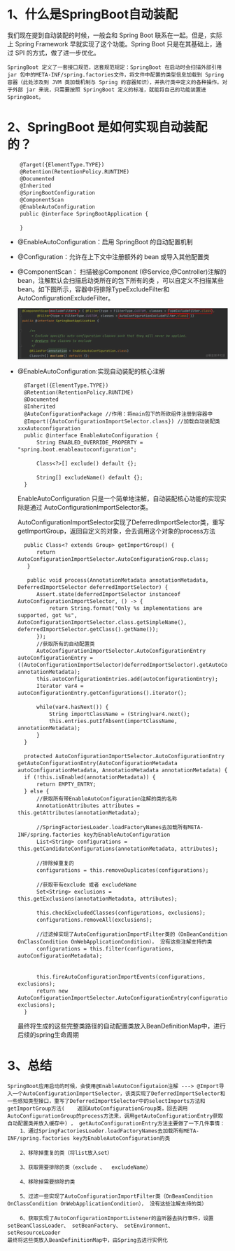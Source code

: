 # 1、什么是SpringBoot自动装配

我们现在提到自动装配的时候，一般会和 Spring Boot 联系在一起。但是，实际上 Spring Framework 早就实现了这个功能。Spring Boot 只是在其基础上，通过 SPI 的方式，做了进一步优化。

    SpringBoot 定义了一套接口规范，这套规范规定：SpringBoot 在启动时会扫描外部引用 jar 包中的META-INF/spring.factories文件，将文件中配置的类型信息加载到 Spring 容器（此处涉及到 JVM 类加载机制与 Spring 的容器知识），并执行类中定义的各种操作。对于外部 jar 来说，只需要按照 SpringBoot 定义的标准，就能将自己的功能装置进 SpringBoot。
# 2、SpringBoot 是如何实现自动装配的？

        @Target({ElementType.TYPE})
        @Retention(RetentionPolicy.RUNTIME)
        @Documented
        @Inherited
        @SpringBootConfiguration
        @ComponentScan
        @EnableAutoConfiguration
        public @interface SpringBootApplication {

        }

- @EnableAutoConfiguration：启用 SpringBoot 的自动配置机制
- @Configuration：允许在上下文中注册额外的 bean 或导入其他配置类
- @ComponentScan： 扫描被@Component (@Service,@Controller)注解的 bean，注解默认会扫描启动类所在的包下所有的类 ，可以自定义不扫描某些 bean。如下图所示，容器中将排除TypeExcludeFilter和AutoConfigurationExcludeFilter。

    ![springboot](../image/springboot排除.png)

- @EnableAutoConfiguration:实现自动装配的核心注解

        @Target({ElementType.TYPE})
        @Retention(RetentionPolicy.RUNTIME)
        @Documented
        @Inherited
        @AutoConfigurationPackage //作用：将main包下的所欲组件注册到容器中
        @Import({AutoConfigurationImportSelector.class}) //加载自动装配类 xxxAutoconfiguration
        public @interface EnableAutoConfiguration {
            String ENABLED_OVERRIDE_PROPERTY = "spring.boot.enableautoconfiguration";

            Class<?>[] exclude() default {};

            String[] excludeName() default {};
        }

    EnableAutoConfiguration 只是一个简单地注解，自动装配核心功能的实现实际是通过 AutoConfigurationImportSelector类。

    AutoConfigurationImportSelector实现了DeferredImportSelector类，重写getImportGroup，返回自定义的对象，会去调用这个对象的process方法

        public Class<? extends Group> getImportGroup() {
            return AutoConfigurationImportSelector.AutoConfigurationGroup.class;
         }

         public void process(AnnotationMetadata annotationMetadata, DeferredImportSelector deferredImportSelector) {
            Assert.state(deferredImportSelector instanceof AutoConfigurationImportSelector, () -> {
                return String.format("Only %s implementations are supported, got %s", AutoConfigurationImportSelector.class.getSimpleName(), deferredImportSelector.getClass().getName());
            });
            //获取所有的自动配置类
            AutoConfigurationImportSelector.AutoConfigurationEntry autoConfigurationEntry = ((AutoConfigurationImportSelector)deferredImportSelector).getAutoConfigurationEntry(this.getAutoConfigurationMetadata(), annotationMetadata);
            this.autoConfigurationEntries.add(autoConfigurationEntry);
            Iterator var4 = autoConfigurationEntry.getConfigurations().iterator();

            while(var4.hasNext()) {
                String importClassName = (String)var4.next();
                this.entries.putIfAbsent(importClassName, annotationMetadata);
            }
        }

        protected AutoConfigurationImportSelector.AutoConfigurationEntry getAutoConfigurationEntry(AutoConfigurationMetadata autoConfigurationMetadata, AnnotationMetadata annotationMetadata) {
        if (!this.isEnabled(annotationMetadata)) {
            return EMPTY_ENTRY;
        } else {
            //获取所有带EnableAutoConfiguration注解的类的名称
            AnnotationAttributes attributes = this.getAttributes(annotationMetadata);

            //SpringFactoriesLoader.loadFactoryNames去加载所有META-INF/spring.factories key为EnableAutoConfiguration
            List<String> configurations = this.getCandidateConfigurations(annotationMetadata, attributes);

            //排除掉重复的
            configurations = this.removeDuplicates(configurations);

            //获取带有exclude 或者 excludeName
            Set<String> exclusions = this.getExclusions(annotationMetadata, attributes);

            this.checkExcludedClasses(configurations, exclusions);
            configurations.removeAll(exclusions);

            //过滤掉实现了AutoConfigurationImportFilter类的（OnBeanCondition  OnClassCondition OnWebApplicationCondition）， 没有这些注解支持的类
            configurations = this.filter(configurations, autoConfigurationMetadata);


            this.fireAutoConfigurationImportEvents(configurations, exclusions);
            return new AutoConfigurationImportSelector.AutoConfigurationEntry(configurations, exclusions);
        }
    
    最终将生成的这些完整类路径的自动配置类放入BeanDefinitionMap中，进行后续的spring生命周期
# 3、总结

    SpringBoot应用启动的时候，会使用@EnableAutoConfigutaion注解 ---> @Import导入一个AutoConfigurationImportSelector，该类实现了DeferredImportSelector和一些感知类型接口，重写了DeferredImportSelector中的selectImports方法和getImportGroup方法(    返回AutoConfigurationGroup类，回去调用AutoConfigurationGroup的process方法来，调用getAutoConfigurationEntry获取自动配置类并放入缓存中) ， getAutoConfigurationEntry方法主要做了一下几件事情：
        1、通过SpringFactoriesLoader.loadFactoryNames去加载所有META-INF/spring.factories key为EnableAutoConfiguration的类
        
        2、移除掉重复的类（将list放入set）

        3、获取需要排除的类（exclude 、  excludeName）

        4、移除掉需要排除的类

        5、过滤一些实现了AutoConfigurationImportFilter类（OnBeanCondition  OnClassCondition OnWebApplicationCondition）， 没有这些注解支持的类）

        6、获取实现了AutoConfigurationImportListener的监听器去执行事件，设置setBeanClassLoader、 setBeanFactory、 setEnvironment、  setResourceLoader
    最终将这些类放入BeanDefinitionMap中，由Spring去进行实例化
